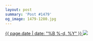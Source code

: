 ```yaml
---
layout: post
summary: 'Post #1479'
og_image: 1479-1280.jpg
---
```


<p>
 <time>
  <a href="/1479">
   {{ page.date | date: "%B %-d, %Y" }}
  </a>
 </time>
 <a href="/1479">
  <img data-taken="9/6/2021" sizes="(min-width: 700px) 50vw, calc(100vw - 2rem)" src="{{ site.assets_url }}/1479-640.jpg" srcset="{{ site.assets_url }}/1479-320.jpg 320w, {{ site.assets_url }}/1479-640.jpg 640w, {{ site.assets_url }}/1479-960.jpg 960w, {{ site.assets_url }}/1479-1280.jpg 1280w"/>
 </a>
</p>
